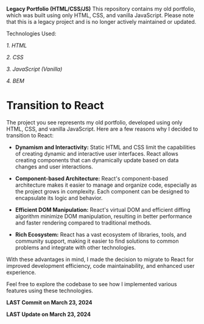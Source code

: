 **Legacy Portfolio (HTML/CSS/JS)**
This repository contains my old portfolio, which was built using only HTML, CSS, and vanilla JavaScript. Please note that this is a legacy project and is no longer actively maintained or updated.

Technologies Used:

*1. HTML*

*2. CSS*

*3. JavaScript (Vanilla)*

*4. BEM*


# Transition to React

The project you see represents my old portfolio, developed using only HTML, CSS, and vanilla JavaScript. Here are a few reasons why I decided to transition to React:

* **Dynamism and Interactivity:** Static HTML and CSS limit the capabilities of creating dynamic and interactive user interfaces. React allows creating components that can dynamically update based on data changes and user interactions.

* **Component-based Architecture:** React's component-based architecture makes it easier to manage and organize code, especially as the project grows in complexity. Each component can be designed to encapsulate its logic and behavior.

* **Efficient DOM Manipulation:** React's virtual DOM and efficient diffing algorithm minimize DOM manipulation, resulting in better performance and faster rendering compared to traditional methods.

* **Rich Ecosystem:** React has a vast ecosystem of libraries, tools, and community support, making it easier to find solutions to common problems and integrate with other technologies.

With these advantages in mind, I made the decision to migrate to React for improved development efficiency, code maintainability, and enhanced user experience.

Feel free to explore the codebase to see how I implemented various features using these technologies.

**LAST Commit on March 23, 2024**

**LAST Update on March 23, 2024**

